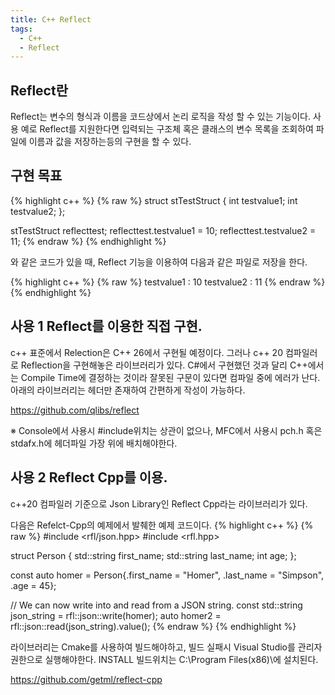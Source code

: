 ```yaml
---
title: C++ Reflect
tags:
  - C++
  - Reflect
---
```


## Reflect란
<!--more-->
 Reflect는 변수의 형식과 이름을 코드상에서 논리 로직을 작성 할 수 있는 기능이다. 사용 예로 Reflect를 지원한다면 입력되는 구조체 혹은 클래스의 변수 목록을 조회하여 파일에 이름과 값을 저장하는등의 구현을 할 수 있다.

## 구현 목표
{% highlight c++ %}
  {% raw %}
  struct stTestStruct
  {
    int testvalue1;
    int testvalue2;
  };

  stTestStruct reflecttest;
  reflecttest.testvalue1 = 10;
  reflecttest.testvalue2 = 11;
  {% endraw %}
{% endhighlight %}

와 같은 코드가 있을 때, Reflect 기능을 이용하여 다음과 같은 파일로 저장을 한다.

{% highlight c++ %}
  {% raw %}
testvalue1 : 10
testvalue2 : 11
  {% endraw %}
{% endhighlight %}

## 사용 1 Reflect를 이용한 직접 구현.
  c++ 표준에서 Relection은 C++ 26에서 구현될 예정이다.
 그러나 c++ 20 컴파일러로 Reflection을 구현해놓은 라이브러리가 있다.
  C#에서 구현했던 것과 달리 C++에서는 Compile Time에 결정하는
 것이라 잘못된 구문이 있다면 컴파일 중에 에러가 난다.
 아래의 라이브러리는 헤더만 존재하여 간편하게 작성이 가능하다.

https://github.com/qlibs/reflect

※ Console에서 사용시 #include위치는 상관이 없으나, MFC에서 사용시 pch.h 혹은 stdafx.h에 헤더파일 가장 위에 배치해야한다.

## 사용 2 Reflect Cpp를 이용.
 c++20 컴파일러 기준으로 Json Library인 Reflect Cpp라는 라이브러리가 있다. 

 다음은 Refelct-Cpp의 예제에서 발췌한 예제 코드이다.
{% highlight c++ %}
  {% raw %}
  #include <rfl/json.hpp>
  #include <rfl.hpp>

  struct Person {
    std::string first_name;
    std::string last_name;
    int age;
  };

  const auto homer =
      Person{.first_name = "Homer",
            .last_name = "Simpson",
            .age = 45};

  // We can now write into and read from a JSON string.
  const std::string json_string = rfl::json::write(homer);
  auto homer2 = rfl::json::read<Person>(json_string).value();
  {% endraw %}
{% endhighlight %}

  
 라이브러리는 Cmake를 사용하여 빌드해야하고, 빌드 실패시 Visual Studio를 관리자 권한으로 실행해야한다. INSTALL 빌드위치는 C:\Program Files(x86)\에 설치된다.

 https://github.com/getml/reflect-cpp